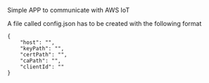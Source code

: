 Simple APP to communicate with AWS IoT

A file called config.json has to be created with the following format

```
{
    "host": "",
    "keyPath": "",
    "certPath": "",
    "caPath": "",
    "clientId": ""
}
```
